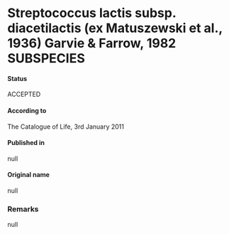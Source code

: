 Streptococcus lactis subsp. diacetilactis (ex Matuszewski et al., 1936) Garvie & Farrow, 1982 SUBSPECIES
=======

#### Status
ACCEPTED

#### According to
The Catalogue of Life, 3rd January 2011

#### Published in
null

#### Original name
null

### Remarks
null